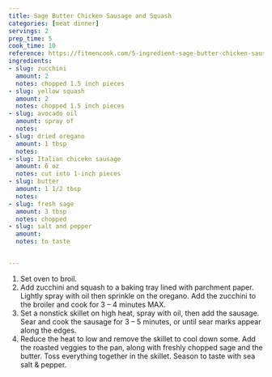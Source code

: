 ```yaml
---
title: Sage Butter Chicken Sausage and Squash
categories: [meat dinner]
servings: 2
prep_time: 5
cook_time: 10
reference: https://fitmencook.com/5-ingredient-sage-butter-chicken-sausage-squash-easy-dinner/
ingredients:
- slug: zucchini
  amount: 2
  notes: chopped 1.5 inch pieces
- slug: yellow squash
  amount: 2
  notes: chopped 1.5 inch pieces
- slug: avocado oil
  amount: spray of
  notes:
- slug: dried oregano
  amount: 1 tbsp
  notes:
- slug: Italian chicekn sausage
  amount: 6 oz
  notes: cut into 1-inch pieces
- slug: butter
  amount: 1 1/2 tbsp
  notes:
- slug: fresh sage
  amount: 3 tbsp
  notes: chopped
- slug: salt and pepper
  amount:
  notes: to taste


---
```


1. Set oven to broil.
2. Add zucchini and squash to a baking tray lined with parchment paper.  Lightly spray with oil then sprinkle on the oregano.  Add the zucchini to the broiler and cook for 3 – 4 minutes MAX.
3. Set a nonstick skillet on high heat, spray with oil, then add the sausage.  Sear and cook the sausage for 3 – 5 minutes, or until sear marks appear along the edges.
4. Reduce the heat to low and remove the skillet to cool down some.  Add the roasted veggies to the pan, along with freshly chopped sage and the butter.  Toss everything together in the skillet.  Season to taste with sea salt & pepper.
